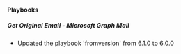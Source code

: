 
#### Playbooks
##### Get Original Email - Microsoft Graph Mail
- Updated the playbook 'fromversion' from 6.1.0 to 6.0.0